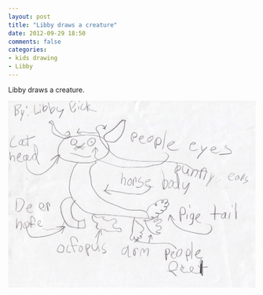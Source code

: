 ```yaml
---
layout: post
title: "Libby draws a creature"
date: 2012-09-29 18:50
comments: false
categories: 
- kids drawing
- Libby
---
```

Libby draws a creature.

![Libby draws a creature](/assets/images/2012/2012-09-29-3/IMG_0004.jpg)

